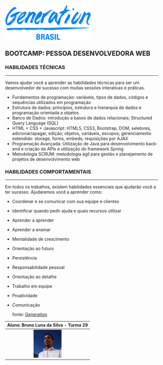 

<img src="https://github.com/Bruno-Luna/conteudo-generation/blob/master/img/generation.png" style="zoom:50%;" />



## BOOTCAMP: PESSOA DESENVOLVEDORA WEB

### HABILIDADES TÉCNICAS

------

Vamos ajudar você a aprender as habilidades técnicas para ser um desenvolvedor de sucesso com muitas sessões interativas e práticas.

- Fundamentos de programação: variáveis, tipos de dados, códigos e sequências utilizados em programação
- Estrutura de dados: princípios, estrutura e hierarquia de dados e programação orientada a objetos
- Banco de Dados: introdução a bases de dados relacionais; Structured Query Language (SQL)
- HTML + CSS + Javascript: HTML5, CSS3, Bootstrap, DOM, seletores, adicionar/apagar, edição; objetos, variáveis, escopos; gerenciamento estendido: storage, forms, embeds; requisições por AJAX
- Programação Avançada: Utilização de Java para desenvolvimento back-end e criação de APIs e utilização do framework Spring
- Metodologia SCRUM: metodologia ágil para gestão e planejamento de projetos de desenvolvimento web

### HABILIDADES COMPORTAMENTAIS

------

Em todos os trabalhos, existem habilidades essenciais que ajudarão você a ter sucesso. Ajudaremos você a aprender como:

- Coordenar e se comunicar com sua equipe e clientes

- Identificar quando pedir ajuda e quais recursos utilizar

- Aprender a aprender

- Aprender a ensinar

- Mentalidade de crescimento

- Orientação ao futuro

- Persistência

- Responsabilidade pessoal

- Orientação ao detalhe

- Trabalho em equipe

- Proatividade

- Comunicação

  

  fonte: [Generation](https://brazil.generation.org/sao-paulo/pessoa-desenvolvedora-web/)

|        **Aluno:** Bruno Luna da Silva - **Turma** 29         |
| :----------------------------------------------------------: |
| <img src="https://github.com/Bruno-Luna/conteudo-generation/blob/master/img/br-luna.jpg" style="zoom:20%;" /> |

 